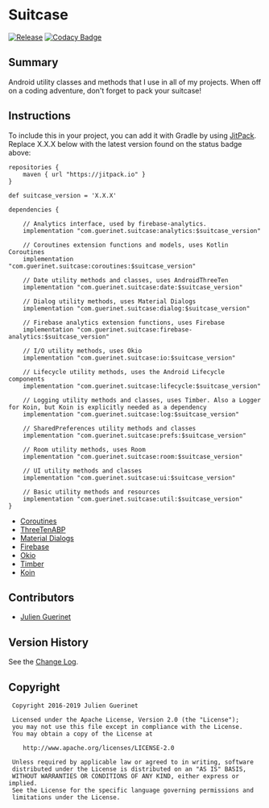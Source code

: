 # Suitcase

[![Release](https://jitpack.io/v/com.guerinet/suitcase.svg)](https://jitpack.io/#com.guerinet/suitcase)
[![Codacy Badge](https://api.codacy.com/project/badge/Grade/2d57fb43931b44309a34b525dd2ad513)](https://www.codacy.com/app/jguerinet/Suitcase?utm_source=github.com&utm_medium=referral&utm_content=jguerinet/Suitcase&utm_campaign=Badge_Grade)

## Summary

Android utility classes and methods that I use in all of my projects. When off on a coding adventure, don't forget to pack your suitcase!

## Instructions

To include this in your project, you can add it with Gradle by using [JitPack](https://jitpack.io). Replace X.X.X below with the latest version found on the status badge above:

    repositories {
        maven { url "https://jitpack.io" }
    }

    def suitcase_version = 'X.X.X'

    dependencies {

        // Analytics interface, used by firebase-analytics.
        implementation "com.guerinet.suitcase:analytics:$suitcase_version"

        // Coroutines extension functions and models, uses Kotlin Coroutines
        implementation "com.guerinet.suitcase:coroutines:$suitcase_version"

        // Date utility methods and classes, uses AndroidThreeTen
        implementation "com.guerinet.suitcase:date:$suitcase_version"

        // Dialog utility methods, uses Material Dialogs
        implementation "com.guerinet.suitcase:dialog:$suitcase_version"

        // Firebase analytics extension functions, uses Firebase
        implementation "com.guerinet.suitcase:firebase-analytics:$suitcase_version"

        // I/O utility methods, uses Okio
        implementation "com.guerinet.suitcase:io:$suitcase_version"

        // Lifecycle utility methods, uses the Android Lifecycle components
        implementation "com.guerinet.suitcase:lifecycle:$suitcase_version"

        // Logging utility methods and classes, uses Timber. Also a Logger for Koin, but Koin is explicitly needed as a dependency
        implementation "com.guerinet.suitcase:log:$suitcase_version"

        // SharedPreferences utility methods and classes
        implementation "com.guerinet.suitcase:prefs:$suitcase_version"

        // Room utility methods, uses Room
        implementation "com.guerinet.suitcase:room:$suitcase_version"

        // UI utility methods and classes
        implementation "com.guerinet.suitcase:ui:$suitcase_version"

        // Basic utility methods and resources
        implementation "com.guerinet.suitcase:util:$suitcase_version"
    }

-   [Coroutines](https://github.com/Kotlin/kotlinx.coroutines)
-   [ThreeTenABP](https://github.com/JakeWharton/ThreeTenABP)
-   [Material Dialogs](https://github.com/afollestad/material-dialogs)
-   [Firebase](https://firebase.google.com/docs/analytics/)
-   [Okio](https://github.com/square/okio)
-   [Timber](https://github.com/JakeWharton/timber)
-   [Koin](https://github.com/InsertKoinIO/koin)

## Contributors

-   [Julien Guerinet](https://github.com/jguerinet)

## Version History

See the [Change Log](CHANGELOG.md).

## Copyright

     Copyright 2016-2019 Julien Guerinet

     Licensed under the Apache License, Version 2.0 (the "License");
     you may not use this file except in compliance with the License.
     You may obtain a copy of the License at

        http://www.apache.org/licenses/LICENSE-2.0

     Unless required by applicable law or agreed to in writing, software
     distributed under the License is distributed on an "AS IS" BASIS,
     WITHOUT WARRANTIES OR CONDITIONS OF ANY KIND, either express or implied.
     See the License for the specific language governing permissions and
     limitations under the License.
